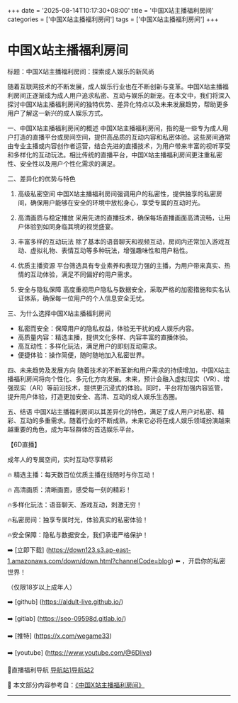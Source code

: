 +++
date = '2025-08-14T10:17:30+08:00'
title = '中国X站主播福利房间'
categories = ['中国X站主播福利房间']
tags = ['中国X站主播福利房间']
+++

# 中国X站主播福利房间

标题：中国X站主播福利房间：探索成人娱乐的新风尚

随着互联网技术的不断发展，成人娱乐行业也在不断创新与变革。中国X站主播福利房间正逐渐成为成人用户追求私密、互动与娱乐的新宠。在本文中，我们将深入探讨中国X站主播福利房间的独特优势、差异化特点以及未来发展趋势，帮助更多用户了解这一新兴的成人娱乐方式。

一、中国X站主播福利房间的概述
中国X站主播福利房间，指的是一些专为成人用户打造的直播平台或房间空间，提供高品质的互动内容和私密体验。这些房间通常由专业主播或内容创作者运营，结合先进的直播技术，为用户带来丰富的视听享受和多样化的互动玩法。相比传统的直播平台，中国X站主播福利房间更注重私密性、安全性以及用户个性化需求的满足。

二、差异化的优势与特色
1. 高级私密空间
中国X站主播福利房间强调用户的私密性，提供独享的私密房间，确保用户能够在安全的环境中放松身心，享受专属的互动时光。

2. 高清画质与稳定播放
采用先进的直播技术，确保每场直播画面高清流畅，让用户体验到如同身临其境的视觉盛宴。

3. 丰富多样的互动玩法
除了基本的语音聊天和视频互动，房间内还常加入游戏互动、虚拟礼物、表情互动等多种玩法，增强趣味性和用户粘性。

4. 优质主播资源
平台筛选具有专业素养和表现力强的主播，为用户带来真实、热情的互动体验，满足不同偏好的用户需求。

5. 安全与隐私保障
高度重视用户隐私与数据安全，采取严格的加密措施和实名认证体系，确保每一位用户的个人信息安全无忧。

三、为什么选择中国X站主播福利房间
- 私密而安全：保障用户的隐私权益，体验无干扰的成人娱乐内容。
- 高质量内容：精选主播，提供文化多样、内容丰富的直播体验。
- 高互动性：多样化玩法，满足用户的即刻互动需求。
- 便捷体验：操作简便，随时随地加入私密世界。

四、未来趋势及发展方向
随着技术的不断革新和用户需求的持续增加，中国X站主播福利房间将向个性化、多元化方向发展。未来，预计会融入虚拟现实（VR）、增强现实（AR）等前沿技术，提供更沉浸式的体验。同时，平台将加强内容监管，提升用户体验，打造更加安全、高清、互动的成人娱乐生态圈。

五、结语
中国X站主播福利房间以其差异化的特色，满足了成人用户对私密、精彩、互动的多重需求。随着行业的不断成熟，未来它必将在成人娱乐领域扮演越来越重要的角色，成为年轻群体的首选娱乐平台。

【6D直播】

 成年人的专属空间，实时互动尽享精彩

🔥 精选主播：每天数百位优质主播在线随时与你互动！

🔥 高清画质：清晰画面，感受每一刻的精彩！

🔥多样化玩法：语音聊天、游戏互动，刺激无穷！

🔥私密房间：独享专属时光，体验真实的私密体验！

🔥安全保障：隐私与数据安全，我们承诺严格保护！

➡️ [立即下载] (https://down123.s3.ap-east-1.amazonaws.com/down/down.html?channelCode=blog) ⬅️ ，开启你的私密世界！

 （仅限18岁以上成年人）

➡️ [github] (https://aldult-live.github.io/)

➡️ [gitlab] (https://seo-09598d.gitlab.io/)

➡️ [推特] (https://x.com/wegame33)

➡️ [youtube] (https://www.youtube.com/@6Dlive)

🔞直播福利导航   [导航站1](https://webstack-86085a.gitlab.io/)[导航站2](https://onlygit123-2.github.io/)


📘 本文部分内容参考自：[《中国X站主播福利房间》](https://webstack-hugo-7.pages.dev/)

---

